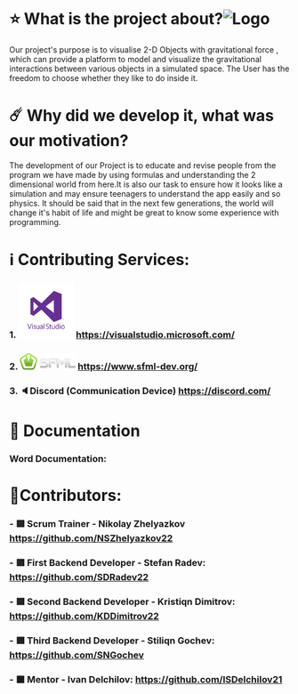  # ⭐ **What is the project about?**![Logo](https://github.com/codingburgas/2324-space-sprint-project-spaceastra/assets/132429905/069742fe-be52-425e-a23e-85176f3f1031)
Our project's purpose is to visualise 2-D Objects with gravitational force , which can provide a platform to model and visualize the gravitational interactions between various objects in a simulated space. The User has the freedom to choose whether they like to do inside it.
# ☄️ **Why did we develop it, what was our motivation?**
The development of our Project is to educate and revise people from the program we have made by using formulas and understanding the 2 dimensional world from here.It is also our task to ensure how it looks like a simulation and may ensure teenagers to understand the app easily and so physics. It should be said that in the next few generations, the world will change it's habit of life and might be great to know some experience with programming.
 # ℹ️ **Contributing Services:**
 ### 1. <img src='Additional Files/Pictures/VSlogo.png' width='100' position='center'> https://visualstudio.microsoft.com/
 ### 2. <img src='Additional Files/Pictures/SFML Logo.png' width='100' position='center'> https://www.sfml-dev.org/ 
 ### 3. 🔈Discord (Communication Device) https://discord.com/
 # 📄 Documentation
### Word Documentation:
# :crown:Contributors:
### - 🟥 Scrum Trainer - Nikolay Zhelyazkov https://github.com/NSZhelyazkov22
### - 🟥 First Backend Developer - Stefan Radev: https://github.com/SDRadev22
### - 🟥 Second Backend Developer - Kristiqn Dimitrov: https://github.com/KDDimitrov22
### - 🟩 Third Backend Developer - Stiliqn Gochev: https://github.com/SNGochev
### - ⬛ Mentor - Ivan Delchilov: https://github.com/ISDelchilov21
